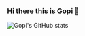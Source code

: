 ### Hi there this is Gopi 👋

<!--
**Gopinath-MEST564/Gopinath-MEST564** is a ✨ _special_ ✨ repository because its `README.md` (this file) appears on your GitHub profile.

Here are some ideas to get you started:

- 🔭 I’m currently working on RHIM projects
- 🌱 I’m currently learning Python
- 👯 I’m looking to collaborate on ...
- 🤔 I’m looking for help with ...
- 💬 Ask me about ...
- 📫 How to reach me: ...
- 😄 Pronouns: ...
- ⚡ Fun fact: ...
-->
![Gopi's GitHub stats](https://github-readme-stats.vercel.app/api?username=Gopinath-MEST564&show_icons=true&theme=radical)
